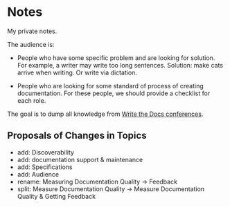 Notes
=====

My private notes.

The audience is:

- People who have some specific problem and are looking for solution. For
  example, a writer may write too long sentences. Solution: make cats arrive when writing. Or write via dictation.

- People who are looking for some standard of process of creating
  documentation. For these people, we should provide a checklist for each role.

The goal is to dump all knowledge from [Write the Docs
conferences](http://conf.writethedocs.org/).

Proposals of Changes in Topics
------------------------------

- add: Discoverability
- add: documentation support & maintenance
- add: Specifications
- add: Audience
- rename: Measuring Documentation Quality -> Feedback
- split: Measure Documentation Quality -> Measure Documentation Quality &
  Getting Feedback